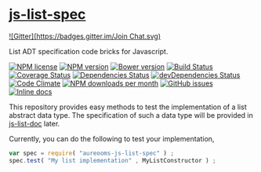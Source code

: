 [js-list-spec](http://aureooms.github.io/js-list-spec)
====
[![Gitter](https://badges.gitter.im/Join Chat.svg)](https://gitter.im/aureooms/js-list-spec?utm_source=badge&utm_medium=badge&utm_campaign=pr-badge&utm_content=badge)

List ADT specification code bricks for Javascript.

[![NPM license](http://img.shields.io/npm/l/aureooms-js-list-spec.svg?style=flat)](https://raw.githubusercontent.com/aureooms/js-list-spec/master/LICENSE)
[![NPM version](http://img.shields.io/npm/v/aureooms-js-list-spec.svg?style=flat)](https://www.npmjs.org/package/aureooms-js-list-spec)
[![Bower version](http://img.shields.io/bower/v/aureooms-js-list-spec.svg?style=flat)](http://bower.io/search/?q=aureooms-js-list-spec)
[![Build Status](http://img.shields.io/travis/aureooms/js-list-spec.svg?style=flat)](https://travis-ci.org/aureooms/js-list-spec)
[![Coverage Status](http://img.shields.io/coveralls/aureooms/js-list-spec.svg?style=flat)](https://coveralls.io/r/aureooms/js-list-spec)
[![Dependencies Status](http://img.shields.io/david/aureooms/js-list-spec.svg?style=flat)](https://david-dm.org/aureooms/js-list-spec#info=dependencies)
[![devDependencies Status](http://img.shields.io/david/dev/aureooms/js-list-spec.svg?style=flat)](https://david-dm.org/aureooms/js-list-spec#info=devDependencies)
[![Code Climate](http://img.shields.io/codeclimate/github/aureooms/js-list-spec.svg?style=flat)](https://codeclimate.com/github/aureooms/js-list-spec)
[![NPM downloads per month](http://img.shields.io/npm/dm/aureooms-js-list-spec.svg?style=flat)](https://www.npmjs.org/package/aureooms-js-list-spec)
[![GitHub issues](http://img.shields.io/github/issues/aureooms/js-list-spec.svg?style=flat)](https://github.com/aureooms/js-list-spec/issues)
[![Inline docs](http://inch-ci.org/github/aureooms/js-list-spec.svg?branch=master&style=shields)](http://inch-ci.org/github/aureooms/js-list-spec)

This repository provides easy methods to test the implementation of a list
abstract data type. The specification of such a data type will be provided in
[js-list-doc](http://aureooms.github.io/js-list-doc) later.

Currently, you can do the following to test your implementation,

```javascript
var spec = require( "aureooms-js-list-spec" ) ;
spec.test( "My list implementation" , MyListConstructor ) ;
```
